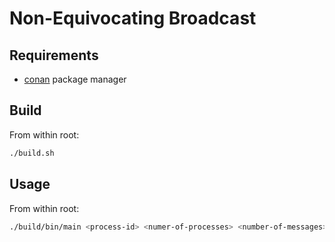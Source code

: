 # Non-Equivocating Broadcast

## Requirements

- [conan](https://conan.io/) package manager

## Build

From within root:

```sh
./build.sh
```

## Usage

From within root:

```sh
./build/bin/main <process-id> <numer-of-processes> <number-of-messages>
```
